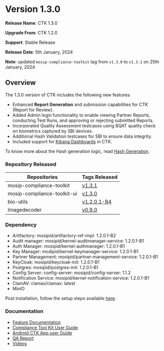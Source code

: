 # Version 1.3.0

**Release Name**: CTK 1.3.0 

**Upgrade From**: CTK 1.2.0

**Support**: Stable Release

**Release Date**: 5th January, 2024 

**Note**: updated `mosip-compliance-toolkit` tag from `v1.3.0` to `v1.3.1` on 25th January, 2024

## Overview

The 1.3.0 version of CTK includes the following new features:

* Enhanced **Report Generation** and submission capabilities for CTK (Report for Review).
* Added Admin login functionality to enable viewing Partner Reports, conducting Test Runs, and approving or rejecting submitted Reports.
* Incorporated Quality Assessment testcases using BQAT quality check on biometrics captured by SBI devices.
* Additional Hash Validation testcases for SBI to ensure data integrity.
* Included support for [Kibana Dashboards](ctk-dashboards-kibana.md) in CTK.

To know more about the Hash generation logic, read [Hash Generation](hash-generation.md).

### Repository Released

| Repositories                 | Tags Released             |
| ---------------------------- | ------------------------- |
| mosip-compliance-toolkit     | [v1.3.1](https://github.com/mosip/mosip-compliance-toolkit/tree/v1.3.1) |
| mosip-compliance-toolkit-ui  | [v1.3.0](https://github.com/mosip/mosip-compliance-toolkit-ui/tree/v1.3.0) |
| bio-utils|    [v1.2.0.1-B4](https://github.com/mosip/bio-utils/tree/v1.2.0.1-B4)  |
| Imagedecoder| [v0.9.0](https://github.com/mosip/imagedecoder/tree/v0.9.0)|

### Dependency

* Artifactory: mosipid/artifactory-ref-impl: 1.2.0.1-B2
* Audit manager: mosipid/kernel-auditmanager-service: 1.2.0.1-B1
* Auth Manager: mosipid/kernel-authmanager: 1.2.0.1-B1
* Key Manager: modipid/kernel-keymanager-service: 1.2.0.1-B1
* Partner Management: mosipid/partner-management-service: 1.2.0.1-B1
* KeyCloak: mosipid/keycloak-init: 1.2.0.1-B1
* Postgres: mosipid/postgres-init: 1.2.0.1-B1
* Config Server: config-server: mosipid/config-server: 1.1.2
* Notification Service: mosipid/kernel-notification-service: 1.2.0.1-B1
* ClamAV: clamav/clamav: latest
* MinIO

Post installation, follow the setup steps available [here](setup-steps-1.3.0.md).

### Documentation

* [Feature Documentation](./)
* [Compliance Tool Kit User Guide](user-guide.md)
* [Android CTK App user Guide](android-user-guide.md)
* [QA Report](test-report-1.3.0.md)
* [Videos](https://www.youtube.com/playlist?list=PLJH-POb\_55z8YYS\_qAk\_QNBQeiQ2VrtZD)
